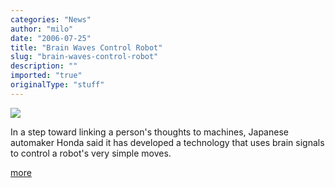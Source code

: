 ```yaml
---
categories: "News"
author: "milo"
date: "2006-07-25"
title: "Brain Waves Control Robot"
slug: "brain-waves-control-robot"
description: ""
imported: "true"
originalType: "stuff"
---
```



![](honda.jpg)

In a step toward linking a person's thoughts to machines, Japanese automaker Honda said it has developed a technology that uses brain signals to control a robot's very simple moves.

[more](http://hosted.ap.org/dynamic/stories/H/HONDA_ROBOT?SITE=7219&amp;SECTION=HOME&amp;TEMPLATE=DEFAULT&amp;CTIME=2006-05-25-07-44-42)